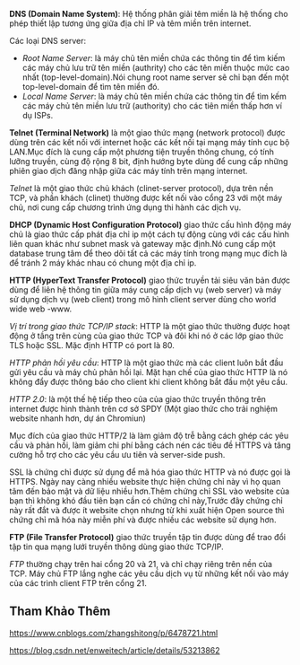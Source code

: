 **DNS (Domain Name System)**: Hệ thống phân giải têm miền là hệ thống cho phép thiết lập tương ứng giữa địa chỉ IP và têm miền trên internet.

Các loại DNS server:
- *Root Name Server*: là máy chủ tên miền chứa các thông tin để tìm kiếm các máy chủ lưu trữ tên miền (authrity) cho các tên miền thuộc mức cao nhất (top-level-domain).Nói chung root name server sẽ chỉ bạn đến một top-level-domain để tìm tên miền đó.
- *Local Name Server*: là máy chủ tên miền chứa các thông tin để tìm kếm các máy chủ tên miền lưu trữ (authority) cho các tiên miền thấp hơn ví dụ ISPs.



**Telnet (Terminal Network)** là một giao thức mạng (network protocol) được dùng trên các kết nối với internet hoặc các kết nối tại mạng máy tính cục bộ LAN.Mục đích là cung cấp một phương tiện truyền thông chung, có tính lưỡng truyền, cùng độ rộng 8 bit, định hướng byte dùng để cung cấp những phiên giao dịch đăng nhập giữa các máy tính trên mạng internet.

*Telnet* là một giao thức chủ khách (clinet-server protocol), dựa trên nền TCP, và phần khách (clinet) thường được kết nối vào cổng 23 với một máy chủ, nơi cung cấp chương trình ứng dụng thi hành các dịch vụ. 

**DHCP (Dynamic Host Configuration Protocol)** giao thức cấu hình động máy chủ là giao thức cấp phát địa chỉ ip  một cách tự động cùng với các cấu hình liên quan khác như subnet mask và gateway mặc định.Nó cung cấp một database trung tâm để theo dõi tất cả các máy tính trong mạng mục đích là để tránh 2 máy khác nhau có chung một địa chỉ ip.

**HTTP (HyperText Transfer Protocol)** giao thức truyền tải siêu văn bản được dùng để liên hệ thông tin giữa máy cung cấp dịch vụ (web server) và máy sử dụng dịch vụ (web client) trong mô hình client server dùng cho world wide web -www.

*Vị trí trong giao thức TCP/IP stack*: HTTP là một giao thức thường được hoạt động ở tầng trên cùng của giao thức TCP và đôi khi nó ở các lớp giao thức TLS hoặc SSL. Mặc định HTTP có port là 80.

*HTTP phản hồi yêu cầu*:  HTTP là một giao thức mà các client luôn bắt đầu gửi yêu cầu và máy chủ phản hồi lại. Mặt hạn chế của giao thức HTTP là nó không đẩy được thông báo cho client khi client không bắt đầu một yêu cầu.

*HTTP 2.0*: là một thế hệ tiếp theo của của giao thức truyền thông trên internet được hình thành trên cơ sở SPDY (Một giao thức cho trải nghiệm website nhanh hơn, dự án Chromiun)

   Mục đích của giao thức HTTP/2 là làm giảm độ trễ bằng cách ghép các yêu cầu và phản hồi, làm giảm chi phí bằng cách nén các tiêu đề HTTPS và tăng cường hỗ trợ cho các yêu cầu ưu tiên và server-side push.
   
SSL là chứng chỉ được sử dụng để mã hóa giao thức HTTP và nó được gọi là HTTPS. Ngày nay càng nhiều website thực hiện chứng chỉ này vì họ quan tâm đến bảo mật và dữ liệu nhiều hơn.Thêm chứng chỉ SSL vào website của bạn thì không khó đầu tiên bạn cần có chứng chỉ này,Trước đây chứng chỉ này rất đắt và được ít website chọn nhưng từ khi xuất hiện Open source thì chứng chỉ mã hóa này miễn phí và được nhiều các website sử dụng hơn.

**FTP (File Transfer Protocol)** giao thức truyền tập tin được dùng để trao đổi tập tin qua mạng lưới truyền thông dùng giao thức TCP/IP.

*FTP* thường chạy trên hai cổng 20 và 21, và chỉ chạy riêng trên nền của TCP. Máy chủ FTP lắng nghe các yêu cầu dịch vụ từ những kết nối vào máy của các trình client FTP trên cổng 21.

## Tham Khảo Thêm

https://www.cnblogs.com/zhangshitong/p/6478721.html

https://blog.csdn.net/enweitech/article/details/53213862

